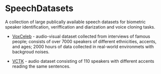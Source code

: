 # SpeechDatasets 

A collection of large publically available speech datasets for biometric speaker identification, veriffication and diarization and voice cloning tasks. 

* [VoxCeleb](https://www.robots.ox.ac.uk/~vgg/data/voxceleb/) - audio-visual dataset collected from interviews of famous people; consists of over 7000 speakers of different ethnicities, accents, and ages; 2000 hours of data collected in real-world environmets with backgroud noises. 

* [VCTK](https://datashare.ed.ac.uk/handle/10283/3443) - audio dataset consisting of 110 speakers with different accents reading the same sentences.   

